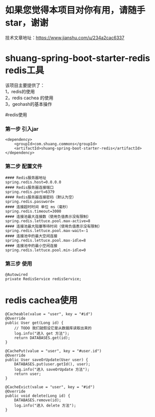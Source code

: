 # 如果您觉得本项目对你有用，请随手star，谢谢
技术文章地址：https://www.jianshu.com/u/234a2cac6337

# shuang-spring-boot-starter-redis redis工具

该项目主要提供了：  
1，redis的使用  
2，redis cachea 的使用  
3，geohash的基本操作  

#redis使用
### 第一步 引入jar
``` 
<dependency>
    <groupId>com.shuang.commons</groupId>
    <artifactId>shuang-spring-boot-starter-redis</artifactId>
</dependency>
``` 
### 第二步 配置文件
``` 
#### Redis服务器地址
spring.redis.host=0.0.0.0
#### Redis服务器连接端口
spring.redis.port=6379  
#### Redis服务器连接密码（默认为空）
spring.redis.password=
#### 连接超时时间 单位 ms（毫秒）
spring.redis.timeout=3000
#### 连接池最大连接数（使用负值表示没有限制）
spring.redis.lettuce.pool.max-active=8  
#### 连接池最大阻塞等待时间（使用负值表示没有限制）
spring.redis.lettuce.pool.max-wait=-1  
#### 连接池中的最大空闲连接
spring.redis.lettuce.pool.max-idle=8  
#### 连接池中的最小空闲连接
spring.redis.lettuce.pool.min-idle=0
``` 
### 第三步 使用
``` 
@Autowired
private RedisService redisService;
``` 

# redis cachea使用
``` 
@Cacheable(value = "user", key = "#id")
@Override
public User get(Long id) {
    // TODO 我们就假设它是从数据库读取出来的
    log.info("进入 get 方法");
    return DATABASES.get(id);
}

@CachePut(value = "user", key = "#user.id")
@Override
public User saveOrUpdate(User user) {
    DATABASES.put(user.getId(), user);
    log.info("进入 saveOrUpdate 方法");
    return user;
}

@CacheEvict(value = "user", key = "#id")
@Override
public void delete(Long id) {
    DATABASES.remove(id);
    log.info("进入 delete 方法");
}
``` 